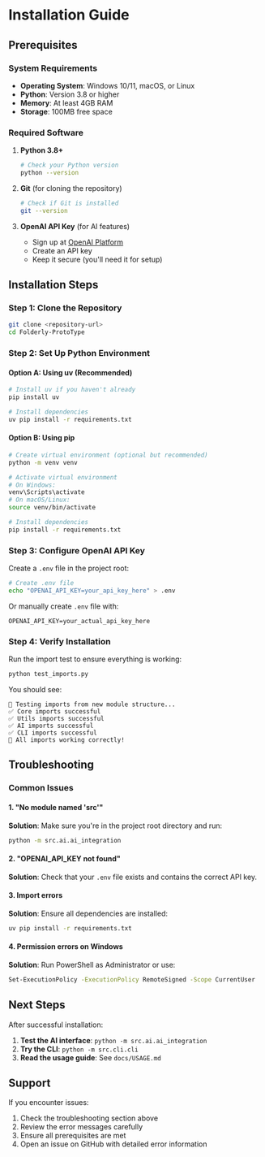 # Installation Guide

## Prerequisites

### System Requirements
- **Operating System**: Windows 10/11, macOS, or Linux
- **Python**: Version 3.8 or higher
- **Memory**: At least 4GB RAM
- **Storage**: 100MB free space

### Required Software
1. **Python 3.8+**
   ```bash
   # Check your Python version
   python --version
   ```

2. **Git** (for cloning the repository)
   ```bash
   # Check if Git is installed
   git --version
   ```

3. **OpenAI API Key** (for AI features)
   - Sign up at [OpenAI Platform](https://platform.openai.com/)
   - Create an API key
   - Keep it secure (you'll need it for setup)

## Installation Steps

### Step 1: Clone the Repository
```bash
git clone <repository-url>
cd Folderly-ProtoType
```

### Step 2: Set Up Python Environment

#### Option A: Using uv (Recommended)
```bash
# Install uv if you haven't already
pip install uv

# Install dependencies
uv pip install -r requirements.txt
```

#### Option B: Using pip
```bash
# Create virtual environment (optional but recommended)
python -m venv venv

# Activate virtual environment
# On Windows:
venv\Scripts\activate
# On macOS/Linux:
source venv/bin/activate

# Install dependencies
pip install -r requirements.txt
```

### Step 3: Configure OpenAI API Key

Create a `.env` file in the project root:
```bash
# Create .env file
echo "OPENAI_API_KEY=your_api_key_here" > .env
```

Or manually create `.env` file with:
```
OPENAI_API_KEY=your_actual_api_key_here
```

### Step 4: Verify Installation

Run the import test to ensure everything is working:
```bash
python test_imports.py
```

You should see:
```
🧪 Testing imports from new module structure...
✅ Core imports successful
✅ Utils imports successful
✅ AI imports successful
✅ CLI imports successful
🎉 All imports working correctly!
```

## Troubleshooting

### Common Issues

#### 1. "No module named 'src'"
**Solution**: Make sure you're in the project root directory and run:
```bash
python -m src.ai.ai_integration
```

#### 2. "OPENAI_API_KEY not found"
**Solution**: Check that your `.env` file exists and contains the correct API key.

#### 3. Import errors
**Solution**: Ensure all dependencies are installed:
```bash
uv pip install -r requirements.txt
```

#### 4. Permission errors on Windows
**Solution**: Run PowerShell as Administrator or use:
```bash
Set-ExecutionPolicy -ExecutionPolicy RemoteSigned -Scope CurrentUser
```

## Next Steps

After successful installation:
1. **Test the AI interface**: `python -m src.ai.ai_integration`
2. **Try the CLI**: `python -m src.cli.cli`
3. **Read the usage guide**: See `docs/USAGE.md`

## Support

If you encounter issues:
1. Check the troubleshooting section above
2. Review the error messages carefully
3. Ensure all prerequisites are met
4. Open an issue on GitHub with detailed error information 